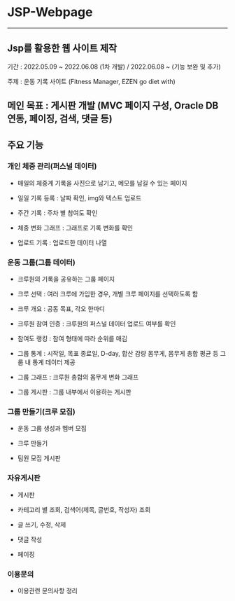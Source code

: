 # JSP-Webpage
---

## Jsp를 활용한 웹 사이트 제작

기간 : 2022.05.09 ~ 2022.06.08 (1차 개발) / 2022.06.08 ~ (기능 보완 및 추가)

주제 : 운동 기록 사이트 (Fitness Manager, EZEN go diet with)

메인 목표 : **게시판 개발** (MVC 페이지 구성, Oracle DB 연동, 페이징, 검색, 댓글 등)
---

## 주요 기능

### 개인 체중 관리(퍼스널 데이터)

- 매일의 체중계 기록을 사진으로 남기고, 메모를 남길 수 있는 페이지 

- 일일 기록 등록 : 날짜 확인, img와 텍스트 업로드
- 주간 기록 : 주차 별 참여도 확인
- 체중 변화 그래프 : 그래프로 기록 변화를 확인
- 업로드 기록 : 업로드한 데이터 나열

### 운동 그룹(그룹 데이터)

- 크루원의 기록을 공유하는 그룹 페이지

- 크루 선택 : 여러 크루에 가입한 경우, 개별 크루 페이지를 선택하도록 함
- 크루 개요 : 공동 목표, 각오 한마디
- 크루원 참여 인증 : 크루원의 퍼스널 데이터 업로드 여부를 확인
- 참여도 랭킹 : 참여 형태에 따라 순위를 매김
- 그룹 통계 : 시작일, 목표 종료일, D-day, 합산 감량 몸무게, 몸무게 총합 평균 등 그룹 내 통계 데이터 제공
- 그룹 그래프 : 크루원 총합의 몸무게 변화 그래프
- 그룹 게시판 : 그룹 내부에서 이용하는 게시판

 

### 그룹 만들기(크루 모집)

- 운동 그룹 생성과 멤버 모집

- 크루 만들기
- 팀원 모집 게시판

### 자유게시판

- 게시판

- 카테고리 별 조회, 검색어(제목, 글번호, 작성자) 조회
- 글 쓰기, 수정, 삭제
- 댓글 작성
- 페이징

### 이용문의

- 이용관련 문의사항 정리

